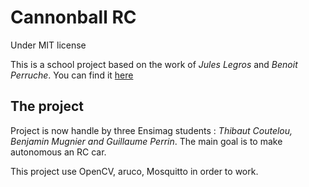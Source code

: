 Cannonball RC
======================
Under MIT license

This is a school project based on the work of *Jules Legros* and *Benoit Perruche*.
You can find it [here](https://github.com/jules0legros/CannonBall_de_voitures_autonomes)

The project
-------------
Project is now handle by three Ensimag students : *Thibaut Coutelou, Benjamin Mugnier and
Guillaume Perrin*.
The main goal is to make autonomous an RC car.

This project use OpenCV, aruco, Mosquitto in order to work.
